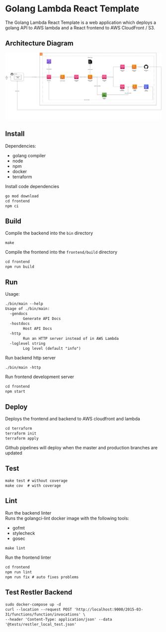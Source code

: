 # Golang Lambda React Template

The Golang Lambda React Template is a web application which deploys a golang API to AWS lambda
and a React frontend to AWS CloudFront / S3.

## Architecture Diagram
![Architecture Diagram](team2.drawio.png)

## Install

Dependencies:
- golang compiler
- node
- npm
- docker
- terraform

Install code dependencies
```
go mod download
cd frontend
npm ci
```

## Build

Compile the backend into the `bin` directory
```
make
```

Compile the frontend into the `frontend/build` directory
```
cd frontend
npm run build
```

## Run

Usage:
```
./bin/main --help
Usage of ./bin/main:
  -gendocs
    	Generate API Docs
  -hostdocs
    	Host API Docs
  -http
    	Run an HTTP server instead of in AWS Lambda
  -loglevel string
    	Log level (default "info")
```

Run backend http server
```
./bin/main -http
```

Run frontend development server
```
cd frontend
npm start
```

## Deploy

Deploys the frontend and backend to AWS cloudfront and lambda
```
cd terraform
terraform init
terraform apply
```

Github pipelines will deploy when the master and production branches are updated

## Test

```
make test # without coverage
make cov  # with coverage
```

## Lint

Run the backend linter\
Runs the golangci-lint docker image with the following tools:
- gofmt
- stylecheck
- gosec
```
make lint
```

Run the frontend linter
```
cd frontend
npm run lint
npm run fix # auto fixes problems
```

## Test Restler Backend
```
sudo docker-compose up -d
curl --location --request POST 'http://localhost:9000/2015-03-31/functions/function/invocations' \
--header 'Content-Type: application/json' --data '@tests/restler_local_test.json'

```